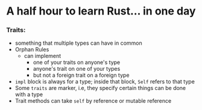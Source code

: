 # A half hour to learn Rust... in one day

### Traits:
- something that multiple types can have in common
- Orphan Rules
  - can implement 
    - one of your traits on anyone's type
    - anyone's trait on one of your types
    - but not a foreign trait on a foreign type
 - `impl` block is always for a type; inside that block, `Self` refers to that type
 - Some `traits` are marker, i.e, they specify certain things can be done with a type
 - Trait methods can take `self` by reference or mutable reference
